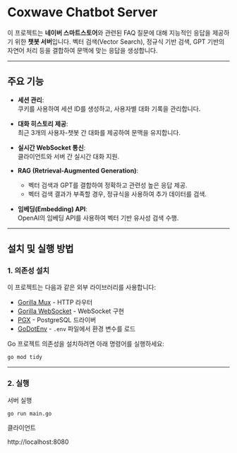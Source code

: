 # Coxwave Chatbot Server

이 프로젝트는 **네이버 스마트스토어**와 관련된 FAQ 질문에 대해 지능적인 응답을 제공하기 위한 **챗봇 서버**입니다. 벡터 검색(Vector Search), 정규식 기반 검색, GPT 기반의 자연어 처리 등을 결합하여 문맥에 맞는 응답을 생성합니다.

---

## 주요 기능

- **세션 관리**:  
  쿠키를 사용하여 세션 ID를 생성하고, 사용자별 대화 기록을 관리합니다.

- **대화 히스토리 제공**:  
  최근 3개의 사용자-챗봇 간 대화를 제공하여 문맥을 유지합니다.

- **실시간 WebSocket 통신**:  
  클라이언트와 서버 간 실시간 대화 지원.

- **RAG (Retrieval-Augmented Generation)**:

  - 벡터 검색과 GPT를 결합하여 정확하고 관련성 높은 응답 제공.
  - 벡터 검색 결과가 부족할 경우, 정규식을 사용하여 추가 데이터를 검색.

- **임베딩(Embedding) API**:  
  OpenAI의 임베딩 API를 사용하여 벡터 기반 유사성 검색 수행.

---

## 설치 및 실행 방법

### 1. 의존성 설치

이 프로젝트는 다음과 같은 외부 라이브러리를 사용합니다:

- [Gorilla Mux](https://github.com/gorilla/mux) - HTTP 라우터
- [Gorilla WebSocket](https://github.com/gorilla/websocket) - WebSocket 구현
- [PGX](https://github.com/jackc/pgx) - PostgreSQL 드라이버
- [GoDotEnv](https://github.com/joho/godotenv) - `.env` 파일에서 환경 변수를 로드

Go 프로젝트 의존성을 설치하려면 아래 명령어를 실행하세요:

```bash
go mod tidy
```

---

### 2. 실행

서버 실행

```bash
go run main.go
```

클라이언트

http://localhost:8080

